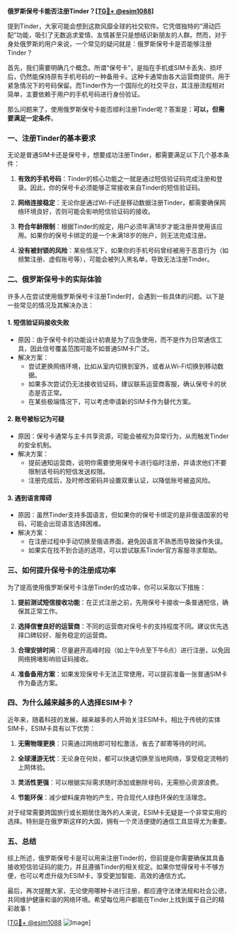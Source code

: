 **俄罗斯保号卡能否注册Tinder？[[TG💪+ @esim1088](https://t.me/s/esim1088)]**

提到Tinder，大家可能会想到这款风靡全球的社交软件。它凭借独特的“滑动匹配”功能，吸引了无数追求爱情、友情甚至只是想结识新朋友的人群。然而，对于身处俄罗斯的用户来说，一个常见的疑问就是：俄罗斯保号卡是否能够注册Tinder？

首先，我们需要明确几个概念。所谓“保号卡”，是指在手机或SIM卡丢失、损坏后，仍然能保持原有手机号码的一种备用卡。这种卡通常由各大运营商提供，用于紧急情况下的号码保留。而Tinder作为一个国际化的社交平台，其注册流程相对简单，主要依赖于用户的手机号码进行身份验证。

那么问题来了，使用俄罗斯保号卡能否顺利注册Tinder呢？答案是：**可以，但需要满足一定条件**。

### **一、注册Tinder的基本要求**

无论是普通SIM卡还是保号卡，想要成功注册Tinder，都需要满足以下几个基本条件：

1. **有效的手机号码**：Tinder的核心功能之一就是通过短信验证码完成注册和登录。因此，你的保号卡必须能够正常接收来自Tinder的短信验证码。
   
2. **网络连接稳定**：无论你是通过Wi-Fi还是移动数据注册Tinder，都需要确保网络环境良好，否则可能会影响短信验证码的接收。

3. **符合年龄限制**：根据Tinder的规定，用户必须年满18岁才能注册并使用该应用。如果你的保号卡绑定的是一个未满18岁的账户，则无法完成注册。

4. **没有被封锁的风险**：某些情况下，如果你的手机号码曾经被用于恶意行为（如频繁注册、虚假账号等），可能会被列入黑名单，导致无法注册Tinder。

### **二、俄罗斯保号卡的实际体验**

许多人在尝试使用俄罗斯保号卡注册Tinder时，会遇到一些具体的问题。以下是一些常见的情况及其解决办法：

#### **1. 短信验证码接收失败**
   - 原因：由于保号卡的功能设计初衷是为了应急使用，而不是作为日常通信工具，因此信号覆盖范围可能不如普通SIM卡广泛。
   - 解决方案：
     - 尝试更换网络环境，比如从室内切换到室外，或者从Wi-Fi切换到移动数据。
     - 如果多次尝试仍无法接收验证码，建议联系运营商客服，确认保号卡的状态是否正常。
     - 在某些极端情况下，可以考虑申请新的SIM卡作为替代方案。

#### **2. 账号被标记为可疑**
   - 原因：保号卡通常与主卡共享资源，可能会被视为异常行为，从而触发Tinder的安全机制。
   - 解决方案：
     - 提前通知运营商，说明你需要使用保号卡进行临时注册，并请求他们不要限制该号码的短信发送权限。
     - 注册完成后，及时修改密码并设置双重认证，以降低账号被盗风险。

#### **3. 遇到语言障碍**
   - 原因：虽然Tinder支持多国语言，但如果你的保号卡绑定的是非俄语国家的号码，可能会出现语言选择困难。
   - 解决方案：
     - 在注册过程中手动切换至俄语界面，避免因语言不熟悉而导致操作失误。
     - 如果实在找不到合适的选项，可以尝试联系Tinder官方客服寻求帮助。

### **三、如何提升保号卡的注册成功率**

为了提高使用俄罗斯保号卡注册Tinder的成功率，你可以采取以下措施：

1. **提前测试短信接收功能**：在正式注册之前，先用保号卡接收一条普通短信，确保其正常工作。
   
2. **选择信誉良好的运营商**：不同的运营商对保号卡的支持程度不同。建议优先选择口碑较好、服务稳定的运营商。

3. **合理安排时间**：尽量避开高峰时段（如上午9点至下午6点）进行注册，以免因网络拥堵影响验证码接收。

4. **准备备用方案**：如果发现保号卡无法正常使用，可以提前准备一张普通SIM卡作为备选方案。

### **四、为什么越来越多的人选择ESIM卡？**

近年来，随着科技的发展，越来越多的人开始关注ESIM卡。相比于传统的实体SIM卡，ESIM卡具有以下优势：

1. **无需物理更换**：只需通过网络即可轻松激活，省去了邮寄等待的时间。
   
2. **全球漫游无忧**：无论身在何处，都可以快速切换至当地网络，享受稳定流畅的上网体验。

3. **灵活性更强**：可以根据实际需求随时添加或删除号码，无需担心资源浪费。

4. **节能环保**：减少塑料废弃物的产生，符合现代人绿色环保的生活理念。

对于经常需要跨国旅行或长期居住海外的人来说，ESIM卡无疑是一个非常实用的选择。特别是在俄罗斯这样的大国，拥有一个灵活便捷的通信工具显得尤为重要。

### **五、总结**

综上所述，俄罗斯保号卡是可以用来注册Tinder的，但前提是你需要确保其具备接收短信验证码的能力，并且遵循Tinder的相关规定。如果你觉得保号卡不够方便，也可以考虑升级为ESIM卡，享受更加智能、高效的通信方式。

最后，再次提醒大家，无论使用哪种卡进行注册，都应遵守法律法规和社会公德，共同维护健康和谐的网络环境。希望每位用户都能在Tinder上找到属于自己的精彩故事！

[[TG💪+ @esim1088](https://t.me/s/esim1088) ![Image](https://i.postimg.cc/4NQfJmqS/Snipaste-2025-05-13-00-14-12.png)]